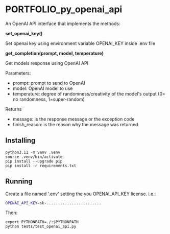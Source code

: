 # PORTFOLIO_py_openai_api

An OpenAI API interface that implements the methods:

**set_openai_key()**

Set openai key using environment variable OPENAI_KEY inside .env file

**get_completion(prompt, model, temperature)**

Get models response using OpenAI API

Parameters:
- prompt: prompt to send to OpenAI
- model: OpenAI model to use
- temperature: degree of randomness/creativity of the model's output (0= no randomness, 1=super-random)

Returns
- message: is the response message or the exception code
- finish_reason: is the reason why the message was returned



## Installing

~~~
python3.11 -m venv .venv
source .venv/bin/activate
pip install --upgrade pip
pip install -r requirements.txt 
~~~

## Running

Create a file named '.env' setting the you OPENAI_API_KEY license. i.e.:

~~~bash
OPENAI_API_KEY=sk-........................
~~~
Then:
~~~
export PYTHONPATH=./:$PYTHONPATH
python tests/test_openai_api.py
~~~
